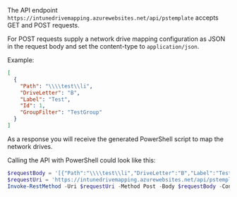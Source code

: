 The API endpoint `https://intunedrivemapping.azurewebsites.net/api/pstemplate` accepts GET and POST requests.

For POST requests supply a network drive mapping configuration as JSON in the request body and set the content-type to `application/json`.

Example:

```json
[
  {
    "Path": "\\\\test\\li",
    "DriveLetter": "B",
    "Label": "Test",
    "Id": 1,
    "GroupFilter": "TestGroup"
  }
]
```

As a response you will receive the generated PowerShell script to map the network drives.

Calling the API with PowerShell could look like this:

```powershell
$requestBody = '[{"Path":"\\\\test\\li","DriveLetter":"B","Label":"Test","Id":1,"GroupFilter":"TestGroup"}]'
$requestUri = 'https://intunedrivemapping.azurewebsites.net/api/pstemplate'
Invoke-RestMethod -Uri $requestUri -Method Post -Body $requestBody -ContentType "application/json"
```
